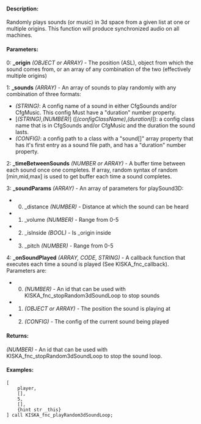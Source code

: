 #### Description:
Randomly plays sounds (or music) in 3d space from a given list at one or multiple origins. This function will produce synchronized audio on all machines.

#### Parameters:
0: **_origin** *(OBJECT or ARRAY)* - The position (ASL), object from which the sound comes from, or an array of any combination of the two (effectively multiple origins)

1: **_sounds** *(ARRAY)* - An array of sounds to play randomly with any combination of three formats:- *(STRING)*: A config name of a sound in either CfgSounds and/or CfgMusic. This config Must
    have a "duration" number property. - [*(STRING)*,*(NUMBER)*] ([*(configClassName)*,*(duration)*]): a config class name that is in CfgSounds 
    and/or CfgMusic and the duration the sound lasts.- *(CONFIG)*: a config path to a class with a "sound[]" array property that has it's first entry
    as a sound file path, and has a "duration" number property.

2: **_timeBetweenSounds** *(NUMBER or ARRAY)* - A buffer time between each sound once one completes. If array, random syntax of random [min,mid,max] is used to get buffer each time a sound completes.

3: **_soundParams** *(ARRAY)* - An array of parameters for playSound3D:- 0. _distance *(NUMBER)* - Distance at which the sound can be heard- 1. _volume *(NUMBER)* - Range from 0-5- 2. _isInside *(BOOL)* - Is _origin inside- 3. _pitch *(NUMBER)* - Range from 0-5

4: **_onSoundPlayed** *(ARRAY, CODE, STRING)* - A callback function that executes each time a sound is played(See KISKA_fnc_callback). Parameters are:- 0. *(NUMBER)* - An id that can be used with KISKA_fnc_stopRandom3dSoundLoop to stop sounds- 1. *(OBJECT or ARRAY)* - The position the sound is playing at- 2. *(CONFIG)* - The config of the current sound being played

#### Returns:
*(NUMBER)* - An id that can be used with KISKA_fnc_stopRandom3dSoundLoop to stop
    the sound loop.

#### Examples:
```sqf
[
    player,
    [],
    5,
    [],
    {hint str _this}
] call KISKA_fnc_playRandom3dSoundLoop;
```

